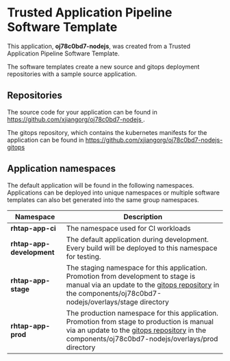 # Trusted Application Pipeline Software Template

This application, **oj78c0bd7-nodejs**, was created from a Trusted Application Pipeline Software Template.

The software templates create a new source and gitops deployment repositories with a sample source application. 

## Repositories

The source code for your application can be found in [https://github.com/xjiangorg/oj78c0bd7-nodejs ](https://github.com/xjiangorg/oj78c0bd7-nodejs ).
 
The gitops repository, which contains the kubernetes manifests for the application can be found in 
[https://github.com/xjiangorg/oj78c0bd7-nodejs-gitops ](https://github.com/xjiangorg/oj78c0bd7-nodejs-gitops ) 

## Application namespaces 

The default application will be found in the following namespaces. Applications can be deployed into unique namespaces or multiple software templates can also bet generated into the same group namespaces.  

|  Namespace   |  Description   |  
| -------- | -------- |
| **rhtap-app-ci** | The namespace used for CI workloads |
| **rhtap-app-development** | The default application during development. Every build will be deployed to this namespace for testing. |
| **rhtap-app-stage** | The staging namespace for this application. Promotion from development to stage is manual via an update to the [gitops repository](https://github.com/xjiangorg/oj78c0bd7-nodejs-gitops ) in the components/oj78c0bd7-nodejs/overlays/stage directory |
| **rhtap-app-prod** | The production namespace for this application. Promotion from stage to production is manual via an update to the [gitops repository](https://github.com/xjiangorg/oj78c0bd7-nodejs-gitops ) in the components/oj78c0bd7-nodejs/overlays/prod directory |